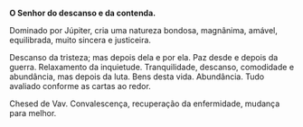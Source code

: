 **O Senhor do descanso e da contenda.**

  

Dominado por Júpiter, cria uma natureza bondosa, magnânima, amável,
equilibrada, muito sincera e justiceira.

  

Descanso da tristeza; mas depois dela e por ela. Paz desde e depois da guerra.
Relaxamento da inquietude. Tranquilidade, descanso, comodidade e abundância,
mas depois da luta. Bens desta vida. Abundância. Tudo avaliado conforme as
cartas ao redor.

  

Chesed de Vav. Convalescença, recuperação da enfermidade, mudança para melhor.

